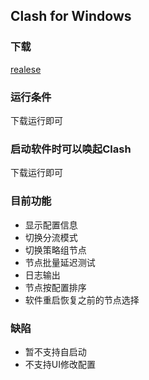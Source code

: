 ## Clash for Windows

### 下载
[realese](https://github.com/clash-backup/clash-backup-Clash-Multiplatform-Alpha-backup/releases)

### 运行条件

下载运行即可

### 启动软件时可以唤起Clash

下载运行即可

### 目前功能
- 显示配置信息
- 切换分流模式
- 切换策略组节点
- 节点批量延迟测试
- 日志输出
- 节点按配置排序
- 软件重启恢复之前的节点选择

### 缺陷
- 暂不支持自启动
- 不支持UI修改配置
